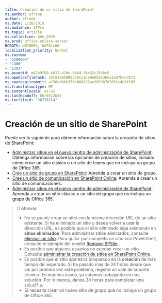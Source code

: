 ```yaml
---
title: Creación de un sitio de SharePoint
ms.author: efrene
author: efrene
ms.date: 1/16/2019
ms.audience: ITPro
ms.topic: article
ms.collection: Adm_O365
ms.prod: office-online-server
ROBOTS: NOINDEX, NOFOLLOW
localization_priority: Normal
ms.custom:
- "5200004"
- "1386"
- "2303"
ms.assetid: e62b9f80-b017-42dc-9464-f4e32c19d6c9
ms.openlocfilehash: 30c51d84005534cc1de9e8b8136da1a07be57b73
ms.sourcegitcommit: a256e8680379c006287ae30996763051c4d9ff85
ms.translationtype: MT
ms.contentlocale: es-ES
ms.lasthandoff: 09/04/2019
ms.locfileid: "36738214"
---
```

# <a name="create-a-sharepoint-site"></a>Creación de un sitio de SharePoint

Puede ver lo siguiente para obtener información sobre la creación de sitios de SharePoint:
- [Administrar sitios en el nuevo centro de administración de SharePoint](https://docs.microsoft.com/sharepoint/manage-site-creation): Obtenga información sobre las opciones de creación de sitios, incluido cómo crear un sitio clásico o un sitio de teams que no incluya un grupo de Office 365.
- [Cree un sitio de grupo en SharePoint](https://support.office.com/article/create-a-team-site-in-sharepoint-ef10c1e7-15f3-42a3-98aa-b5972711777d): Aprenda a crear un sitio de grupo.
- [Cree un sitio de comunicación en SharePoint Online](https://support.office.com/article/7fb44b20-a72f-4d2c-9173-fc8f59ba50eb): Aprenda a crear un sitio de comunicaciones.
- [Administrar sitios en el nuevo centro de administración de SharePoint](https://docs.microsoft.com/sharepoint/manage-sites-in-new-admin-center#create-a-site): Aprenda a crear un sitio clásico o un sitio de grupo que no incluya un grupo de Office 365.


  
> [! Abrevia
> - No se puede crear un sitio con la misma dirección URL de un sitio existente. Si ha eliminado un sitio y desea volver a usar la dirección URL, es posible que el sitio eliminado siga existiendo en **sitios eliminados**. Para administrar sitios eliminados, consulte [eliminar un sitio](https://docs.microsoft.com/sharepoint/manage-sites-in-new-admin-center#delete-a-site). Para quitar por completo un sitio con PowerShell, consulte el ejemplo del cmdlet [Remove-SPSite](https://docs.microsoft.com/sharepoint/manage-sites-in-new-admin-center#delete-a-site) .
> - Es posible que algunos usuarios no puedan crear un sitio. Consulte [administrar la creación de sitios en SharePoint Online](https://docs.microsoft.com/sharepoint/manage-site-creation).
> - Es posible que el sitio aparezca bloqueado en la **creación** de más tiempo del esperado. Si ha pasado más de 24 horas desde que vio por primera vez este problema, registre un vale de soporte técnico. En muchos casos, ya estamos trabajando en una solución. Por lo menos, danos 24 horas para completar una soluci? a.
> - Si necesita crear un nuevo sitio de grupo que no incluya un grupo de Office 365, 


